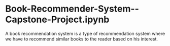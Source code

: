 # Book-Recommender-System--Capstone-Project.ipynb
A book recommendation system is a type of recommendation system where we have to recommend similar books to the reader based on his interest.
